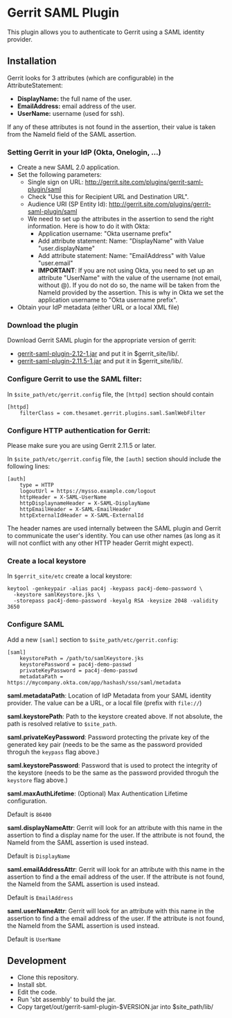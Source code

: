 # Gerrit SAML Plugin

This plugin allows you to authenticate to Gerrit using a SAML identity
provider.

## Installation

Gerrit looks for 3 attributes (which are configurable) in the AttributeStatement:

- **DisplayName:** the full name of the user.
- **EmailAddress:** email address of the user.
- **UserName:** username (used for ssh).

If any of these attributes is not found in the assertion, their value is
taken from the NameId field of the SAML assertion.

### Setting Gerrit in your IdP (Okta, Onelogin, ...)

- Create a new SAML 2.0 application.
- Set the following parameters:
  - Single sign on URL: http://gerrit.site.com/plugins/gerrit-saml-plugin/saml
  - Check "Use this for Recipient URL and Destination URL".
  - Audience URI (SP Entity Id): http://gerrit.site.com/plugins/gerrit-saml-plugin/saml
  - We need to set up the attributes in the assertion to send the right
    information. Here is how to do it with Okta:
    - Application username: "Okta username prefix"
    - Add attribute statement: Name: "DisplayName" with Value
      "user.displayName"
    - Add attribute statement: Name: "EmailAddress" with Value
      "user.email"
    - **IMPORTANT**: If you are not using Okta, you need to set up an attribute
      "UserName" with the value of the username (not email, without @). If you
      do not do so, the name will be taken from the NameId provided by
      the assertion.  This is why in Okta we set the application username to
      "Okta username prefix".
- Obtain your IdP metadata (either URL or a local XML file)

### Download the plugin

Download Gerrit SAML plugin for the appropriate version of gerrit:

- [gerrit-saml-plugin-2.12-1.jar](https://bintray.com/artifact/download/thesamet/maven/gerrit-saml-plugin-2.12-1.jar) and put it in $gerrit_site/lib/.
- [gerrit-saml-plugin-2.11.5-1.jar](https://bintray.com/artifact/download/thesamet/maven/gerrit-saml-plugin-2.11.5-1.jar) and put it in $gerrit_site/lib/.

### Configure Gerrit to use the SAML filter:
In `$site_path/etc/gerrit.config` file, the `[httpd]` section should contain

```
[httpd]
    filterClass = com.thesamet.gerrit.plugins.saml.SamlWebFilter
```

### Configure HTTP authentication for Gerrit:

Please make sure you are using Gerrit 2.11.5 or later.

In `$site_path/etc/gerrit.config` file, the `[auth]` section should include
the following lines:

```
[auth]
	type = HTTP
    logoutUrl = https://mysso.example.com/logout
    httpHeader = X-SAML-UserName
    httpDisplaynameHeader = X-SAML-DisplayName
    httpEmailHeader = X-SAML-EmailHeader
    httpExternalIdHeader = X-SAML-ExternalId
```

The header names are used internally between the SAML plugin and Gerrit to
communicate the user's identity.  You can use other names (as long as it will
not conflict with any other HTTP header Gerrit might expect).

### Create a local keystore

In `$gerrit_site/etc` create a local keystore:

```
keytool -genkeypair -alias pac4j -keypass pac4j-demo-password \
  -keystore samlKeystore.jks \
  -storepass pac4j-demo-password -keyalg RSA -keysize 2048 -validity 3650
```

### Configure SAML

Add a new `[saml]` section to `$site_path/etc/gerrit.config`:

```
[saml]
    keystorePath = /path/to/samlKeystore.jks
    keystorePassword = pac4j-demo-passwd
    privateKeyPassword = pac4j-demo-passwd
    metadataPath = https://mycompany.okta.com/app/hashash/sso/saml/metadata
```

**saml.metadataPath**: Location of IdP Metadata from your SAML identity provider.
The value can be a URL, or a local file (prefix with `file://`)

**saml.keystorePath**: Path to the keystore created above. If not absolute,
the path is resolved relative to `$site_path`.

**saml.privateKeyPassword**: Password protecting the private key of the generated
key pair (needs to be the same as the password provided throguh the `keypass`
flag above.)

**saml.keystorePassword**: Password that is used to protect the integrity of the
keystore (needs to be the same as the password provided throguh the `keystore`
flag above.)

**saml.maxAuthLifetime**: (Optional) Max Authentication Lifetime configuration.

Default is `86400`

**saml.displayNameAttr**: Gerrit will look for an attribute with this name in
the assertion to find a display name for the user. If the attribute is not
found, the NameId from the SAML assertion is used instead.

Default is `DisplayName`

**saml.emailAddressAttr**: Gerrit will look for an attribute with this name in
the assertion to find a the email address of the user. If the attribute is not
found, the NameId from the SAML assertion is used instead.

Default is `EmailAddress`

**saml.userNameAttr**: Gerrit will look for an attribute with this name in the
assertion to find a the email address of the user. If the attribute is not
found, the NameId from the SAML assertion is used instead.

Default is `UserName`

## Development

- Clone this repository.
- Install sbt.
- Edit the code.
- Run 'sbt assembly' to build the jar.
- Copy target/out/gerrit-saml-plugin-$VERSION.jar into $site_path/lib/

